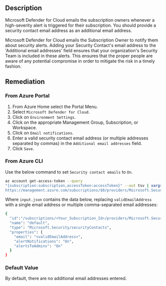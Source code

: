 ## Description

Microsoft Defender for Cloud emails the subscription owners whenever a high-severity alert is triggered for their subscription. You should provide a security contact email address as an additional email address.

Microsoft Defender for Cloud emails the Subscription Owner to notify them about security alerts. Adding your Security Contact's email address to the 'Additional email addresses' field ensures that your organization's Security Team is included in these alerts. This ensures that the proper people are aware of any potential compromise in order to mitigate the risk in a timely fashion.

## Remediation

### From Azure Portal

1. From Azure Home select the Portal Menu.
2. Select `Microsoft Defender for Cloud`.
3. Click on `Environment Settings`.
4. Click on the appropriate Management Group, Subscription, or Workspace.
5. Click on `Email notifications`.
6. Enter a valid security contact email address (or multiple addresses separated by commas) in the `Additional email addresses` field.
7. Click `Save`.

### From Azure CLI

Use the below command to set `Security contact emails` to `On`.

```bash
az account get-access-token --query
"{subscription:subscription,accessToken:accessToken}" --out tsv | xargs -L1 bash -c 'curl -X PUT -H "Authorization: Bearer $1" -H "Content-Type: application/json"
https://management.azure.com/subscriptions/$0/providers/Microsoft.Security/se curityContacts/default?api-version=2020-01-01-preview -d@"input.json"'
```

Where `input.json` contains the data below, replacing `validEmailAddress` with a single email address or multiple comma-separated email addresses:

```bash
{
  "id":"/subscriptions/<Your_Subscription_Id>/providers/Microsoft.Security/securityC ontacts/default",
  "name": "default",
  "type": "Microsoft.Security/securityContacts",
  "properties": {
    "email": "<validEmailAddress>",
    "alertNotifications": "On",
    "alertsToAdmins": "On"
  }
}
```

### Default Value

By default, there are no additional email addresses entered.
